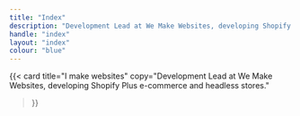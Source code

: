 ```yaml
---
title: "Index"
description: "Development Lead at We Make Websites, developing Shopify Plus e-commerce and headless stores."
handle: "index"
layout: "index"
colour: "blue"
---
```


{{<
  card
  title="I make websites"
  copy="Development Lead at We Make Websites, developing Shopify Plus e-commerce and headless stores."
>}}
